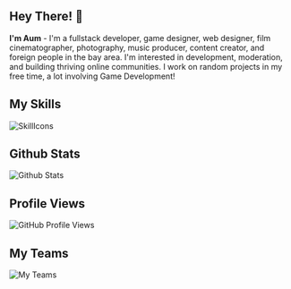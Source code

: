 ## Hey There! 👋
**I'm Aum** - I'm a fullstack developer, game designer, web designer, film cinematographer, photography, music producer, content creator, and foreign people in the bay area. I'm interested in development, moderation, and building thriving online communities. I work on random projects in my free time, a lot involving Game Development!

## My Skills
![SkillIcons](https://skillicons.dev/icons?i=cpp,cs,py,elixir,java,dart,lua,visualstudio,vscode,qt,sublime,angular,react,nextjs,vue,nuxtjs,mysql,docker,nodejs,npm,yarn,pnpm,unreal,unity,ae,pr,ai,ps,au,ableton&theme=light)

## Github Stats
![Github Stats](https://github-readme-stats.vercel.app/api?username=dekthaiinchina&theme=transparent&count_private=true&hide_border=true)

## Profile Views
![GitHub Profile Views](https://komarev.com/ghpvc/?username=dekthaiinchina&style=for-the-badge&color=brightgreen)

## My Teams
![My Teams](https://contrib.rocks/image?repo=tencent/tdesign-react)
